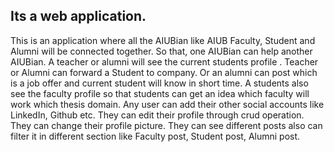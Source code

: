 Its a web application.
-------------------------

This is an application where all the AIUBian like AIUB Faculty, Student and Alumni will be connected together. 
So that, one AIUBian can help another AIUBian. A teacher or alumni will see the current students profile .
Teacher or Alumni can forward a Student  to company. 
Or an alumni can post which is a job offer and current student will know in short time.
A students also see the faculty profile so that students can get an idea which faculty will work which thesis domain. 
Any user can add their other social accounts like LinkedIn, Github etc. They can edit their profile through crud operation. 
They can change their profile picture. 
They can see different posts also can filter it in different section like Faculty post, Student post, Alumni post.
